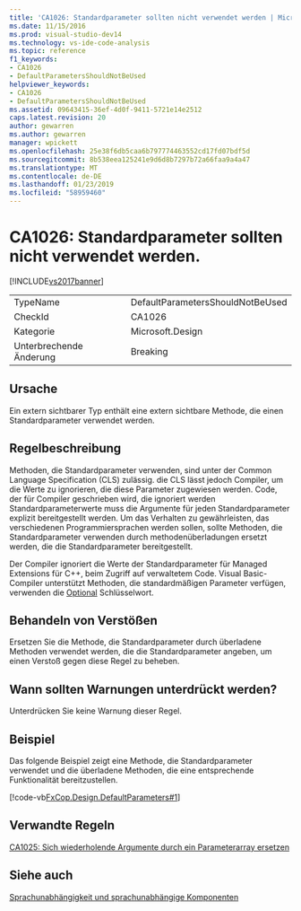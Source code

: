 ```yaml
---
title: 'CA1026: Standardparameter sollten nicht verwendet werden | Microsoft-Dokumentation'
ms.date: 11/15/2016
ms.prod: visual-studio-dev14
ms.technology: vs-ide-code-analysis
ms.topic: reference
f1_keywords:
- CA1026
- DefaultParametersShouldNotBeUsed
helpviewer_keywords:
- CA1026
- DefaultParametersShouldNotBeUsed
ms.assetid: 09643415-36ef-4d0f-9411-5721e14e2512
caps.latest.revision: 20
author: gewarren
ms.author: gewarren
manager: wpickett
ms.openlocfilehash: 25e38f6db5caa6b797774463552cd17fd07bdf5d
ms.sourcegitcommit: 8b538eea125241e9d6d8b7297b72a66faa9a4a47
ms.translationtype: MT
ms.contentlocale: de-DE
ms.lasthandoff: 01/23/2019
ms.locfileid: "58959460"
---
```

# <a name="ca1026-default-parameters-should-not-be-used"></a>CA1026: Standardparameter sollten nicht verwendet werden.
[!INCLUDE[vs2017banner](../includes/vs2017banner.md)]

|||
|-|-|
|TypeName|DefaultParametersShouldNotBeUsed|
|CheckId|CA1026|
|Kategorie|Microsoft.Design|
|Unterbrechende Änderung|Breaking|

## <a name="cause"></a>Ursache
 Ein extern sichtbarer Typ enthält eine extern sichtbare Methode, die einen Standardparameter verwendet werden.

## <a name="rule-description"></a>Regelbeschreibung
 Methoden, die Standardparameter verwenden, sind unter der Common Language Specification (CLS) zulässig. die CLS lässt jedoch Compiler, um die Werte zu ignorieren, die diese Parameter zugewiesen werden. Code, der für Compiler geschrieben wird, die ignoriert werden Standardparameterwerte muss die Argumente für jeden Standardparameter explizit bereitgestellt werden. Um das Verhalten zu gewährleisten, das verschiedenen Programmiersprachen werden sollen, sollte Methoden, die Standardparameter verwenden durch methodenüberladungen ersetzt werden, die die Standardparameter bereitgestellt.

 Der Compiler ignoriert die Werte der Standardparameter für Managed Extensions für C++, beim Zugriff auf verwaltetem Code. Visual Basic-Compiler unterstützt Methoden, die standardmäßigen Parameter verfügen, verwenden die [Optional](http://msdn.microsoft.com/library/4571ce88-a539-4115-b230-54eb277c6aa7) Schlüsselwort.

## <a name="how-to-fix-violations"></a>Behandeln von Verstößen
 Ersetzen Sie die Methode, die Standardparameter durch überladene Methoden verwendet werden, die die Standardparameter angeben, um einen Verstoß gegen diese Regel zu beheben.

## <a name="when-to-suppress-warnings"></a>Wann sollten Warnungen unterdrückt werden?
 Unterdrücken Sie keine Warnung dieser Regel.

## <a name="example"></a>Beispiel
 Das folgende Beispiel zeigt eine Methode, die Standardparameter verwendet und die überladene Methoden, die eine entsprechende Funktionalität bereitzustellen.

 [!code-vb[FxCop.Design.DefaultParameters#1](../snippets/visualbasic/VS_Snippets_CodeAnalysis/FxCop.Design.DefaultParameters/vb/FxCop.Design.DefaultParameters.vb#1)]

## <a name="related-rules"></a>Verwandte Regeln
 [CA1025: Sich wiederholende Argumente durch ein Parameterarray ersetzen](../code-quality/ca1025-replace-repetitive-arguments-with-params-array.md)

## <a name="see-also"></a>Siehe auch
 [Sprachunabhängigkeit und sprachunabhängige Komponenten](http://msdn.microsoft.com/library/4f0b77d0-4844-464f-af73-6e06bedeafc6)
